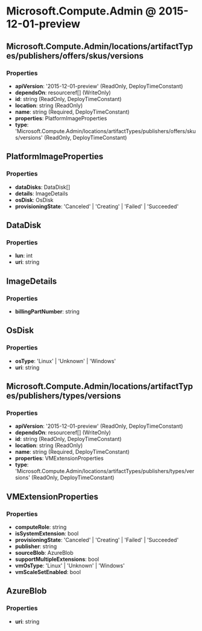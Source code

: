 # Microsoft.Compute.Admin @ 2015-12-01-preview

## Microsoft.Compute.Admin/locations/artifactTypes/publishers/offers/skus/versions
### Properties
* **apiVersion**: '2015-12-01-preview' (ReadOnly, DeployTimeConstant)
* **dependsOn**: resourceref[] (WriteOnly)
* **id**: string (ReadOnly, DeployTimeConstant)
* **location**: string (ReadOnly)
* **name**: string (Required, DeployTimeConstant)
* **properties**: PlatformImageProperties
* **type**: 'Microsoft.Compute.Admin/locations/artifactTypes/publishers/offers/skus/versions' (ReadOnly, DeployTimeConstant)

## PlatformImageProperties
### Properties
* **dataDisks**: DataDisk[]
* **details**: ImageDetails
* **osDisk**: OsDisk
* **provisioningState**: 'Canceled' | 'Creating' | 'Failed' | 'Succeeded'

## DataDisk
### Properties
* **lun**: int
* **uri**: string

## ImageDetails
### Properties
* **billingPartNumber**: string

## OsDisk
### Properties
* **osType**: 'Linux' | 'Unknown' | 'Windows'
* **uri**: string

## Microsoft.Compute.Admin/locations/artifactTypes/publishers/types/versions
### Properties
* **apiVersion**: '2015-12-01-preview' (ReadOnly, DeployTimeConstant)
* **dependsOn**: resourceref[] (WriteOnly)
* **id**: string (ReadOnly, DeployTimeConstant)
* **location**: string (ReadOnly)
* **name**: string (Required, DeployTimeConstant)
* **properties**: VMExtensionProperties
* **type**: 'Microsoft.Compute.Admin/locations/artifactTypes/publishers/types/versions' (ReadOnly, DeployTimeConstant)

## VMExtensionProperties
### Properties
* **computeRole**: string
* **isSystemExtension**: bool
* **provisioningState**: 'Canceled' | 'Creating' | 'Failed' | 'Succeeded'
* **publisher**: string
* **sourceBlob**: AzureBlob
* **supportMultipleExtensions**: bool
* **vmOsType**: 'Linux' | 'Unknown' | 'Windows'
* **vmScaleSetEnabled**: bool

## AzureBlob
### Properties
* **uri**: string

